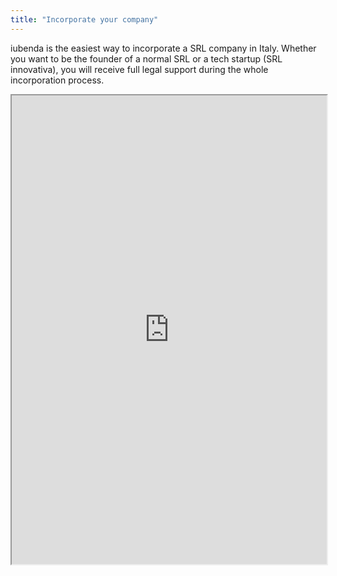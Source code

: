```yaml
---
title: "Incorporate your company"
---
```


iubenda is the easiest way to incorporate a SRL company in Italy. Whether you want to be the founder of a normal SRL or a tech startup (SRL innovativa), you will receive full legal support during the whole incorporation process.

<iframe height="750" width="100%" src="https://ewelton.github.io/ktest/wiki.html#Incorporate%20your%20company"></iframe>
